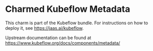 Charmed Kubeflow Metadata
=========================

This charm is part of the Kubeflow bundle. For instructions on how to deploy it,
see https://jaas.ai/kubeflow.

Upstream documentation can be found at https://www.kubeflow.org/docs/components/metadata/
